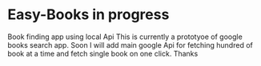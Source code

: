 # Easy-Books in progress
Book finding app using local Api 
This is currently a prototyoe of google books search app.
Soon I will add main google Api for fetching hundred of book at a time and fetch single book on one click.
Thanks
